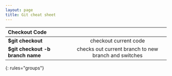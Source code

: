 ```yaml
---
layout: page
title: Git cheat sheet
---
```


| Checkout Code |  |
|:--------|:-------:|
| **$git checkout**   | checkout current code   |
| **$git checkout -b branch name**   | checks out current branch to new branch and switches   |
{: rules="groups"}